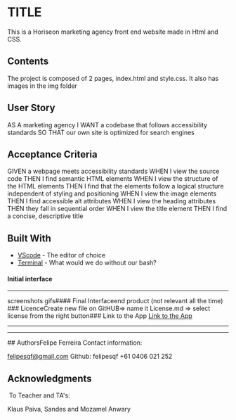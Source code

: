 # TITLE
This is a Horiseon marketing agency front end website made in Html and CSS.
​
## Contents
The project is composed of 2 pages, index.html and style.css. It also has images in the img folder

## User Story
AS A marketing agency
I WANT a codebase that follows accessibility standards
SO THAT our own site is optimized for search engines
​
## Acceptance Criteria
GIVEN a webpage meets accessibility standards
WHEN I view the source code
THEN I find semantic HTML elements
WHEN I view the structure of the HTML elements
THEN I find that the elements follow a logical structure independent of styling and positioning
WHEN I view the image elements
THEN I find accessible alt attributes
WHEN I view the heading attributes
THEN they fall in sequential order
WHEN I view the title element
THEN I find a concise, descriptive title


## Built With
* [VScode](https://code.visualstudio.com/) - The editor of choice
* [Terminal](https://gitforwindows.org/) - What would we do without our bash?
​
#### Initial interface
<hr>
​
screenshots
gifs
​
#### Final Interface
​
end product (not relevant all the time)
​
​
### Licence
​
Create new file on GitHUB=> name it License.md => select license from the right button
​
### Link to the App
<a href=".">Link to the App</a><hr>
<hr>
​
## Authors
​
Felipe Ferreira 
Contact information:

felipesqf@gmail.com
Github: felipesqf
+61 0406 021 252
​
## Acknowledgments
​
To Teacher and TA's:

Klaus Paiva, Sandes and Mozamel Anwary
